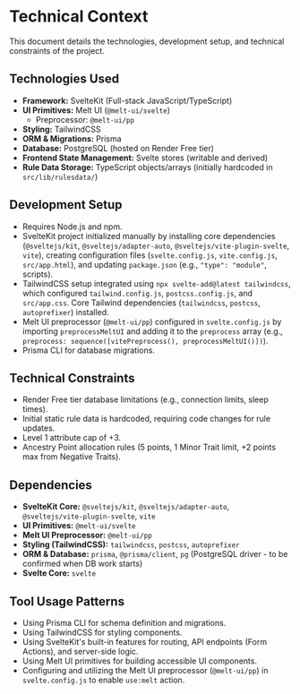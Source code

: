 # Technical Context

This document details the technologies, development setup, and technical constraints of the project.

## Technologies Used

- **Framework:** SvelteKit (Full-stack JavaScript/TypeScript)
- **UI Primitives:** Melt UI (`@melt-ui/svelte`)
    - Preprocessor: `@melt-ui/pp`
- **Styling:** TailwindCSS
- **ORM & Migrations:** Prisma
- **Database:** PostgreSQL (hosted on Render Free tier)
- **Frontend State Management:** Svelte stores (writable and derived)
- **Rule Data Storage:** TypeScript objects/arrays (initially hardcoded in `src/lib/rulesdata/`)

## Development Setup

- Requires Node.js and npm.
- SvelteKit project initialized manually by installing core dependencies (`@sveltejs/kit`, `@sveltejs/adapter-auto`, `@sveltejs/vite-plugin-svelte`, `vite`), creating configuration files (`svelte.config.js`, `vite.config.js`, `src/app.html`), and updating `package.json` (e.g., `"type": "module"`, scripts).
- TailwindCSS setup integrated using `npx svelte-add@latest tailwindcss`, which configured `tailwind.config.js`, `postcss.config.js`, and `src/app.css`. Core Tailwind dependencies (`tailwindcss`, `postcss`, `autoprefixer`) installed.
- Melt UI preprocessor (`@melt-ui/pp`) configured in `svelte.config.js` by importing `preprocessMeltUI` and adding it to the `preprocess` array (e.g., `preprocess: sequence([vitePreprocess(), preprocessMeltUI()])`).
- Prisma CLI for database migrations.

## Technical Constraints

- Render Free tier database limitations (e.g., connection limits, sleep times).
- Initial static rule data is hardcoded, requiring code changes for rule updates.
- Level 1 attribute cap of +3.
- Ancestry Point allocation rules (5 points, 1 Minor Trait limit, +2 points max from Negative Traits).

## Dependencies

- **SvelteKit Core:** `@sveltejs/kit`, `@sveltejs/adapter-auto`, `@sveltejs/vite-plugin-svelte`, `vite`
- **UI Primitives:** `@melt-ui/svelte`
- **Melt UI Preprocessor:** `@melt-ui/pp`
- **Styling (TailwindCSS):** `tailwindcss`, `postcss`, `autoprefixer`
- **ORM & Database:** `prisma`, `@prisma/client`, `pg` (PostgreSQL driver - to be confirmed when DB work starts)
- **Svelte Core:** `svelte`

## Tool Usage Patterns

- Using Prisma CLI for schema definition and migrations.
- Using TailwindCSS for styling components.
- Using SvelteKit's built-in features for routing, API endpoints (Form Actions), and server-side logic.
- Using Melt UI primitives for building accessible UI components.
- Configuring and utilizing the Melt UI preprocessor (`@melt-ui/pp`) in `svelte.config.js` to enable `use:melt` action.
